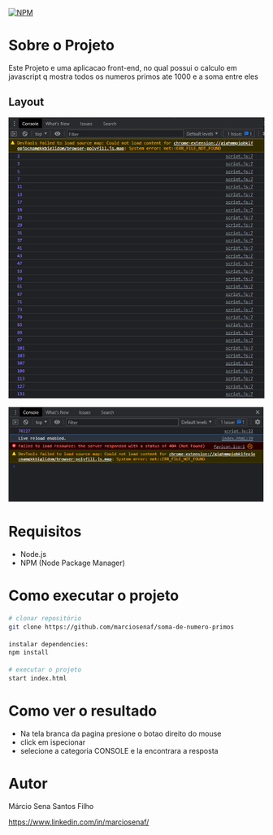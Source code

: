 [![NPM](https://img.shields.io/npm/l/react)](https://github.com/marciosenaf/soma-de-numero-primos/blob/main/LICENSE) 


# Sobre o Projeto

Este Projeto e uma aplicacao front-end, no qual possui o calculo em javascript q mostra todos os numeros primos ate 1000 e a soma entre eles 

## Layout 
![Web](https://github.com/marciosenaf/soma-de-numero-primos/blob/main/img/result1.readme.png)


![Web](https://github.com/marciosenaf/soma-de-numero-primos/blob/main/img/result2.readme.png)

# Requisitos

  - Node.js
  - NPM (Node Package Manager)


# Como executar o projeto

```bash
# clonar repositório
git clone https://github.com/marciosenaf/soma-de-numero-primos

instalar dependencies:
npm install

# executar o projeto
start index.html
```

# Como ver o resultado
- Na tela branca da pagina presione o botao direito do mouse 
- click em ispecionar
- selecione a categoria CONSOLE e la encontrara a resposta

# Autor

Márcio Sena Santos Filho

https://www.linkedin.com/in/marciosenaf/

